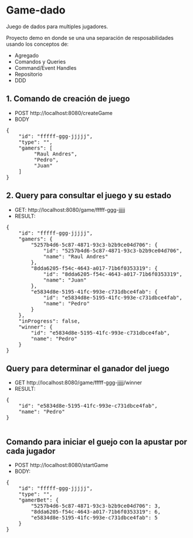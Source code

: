 # Game-dado
Juego de dados para multiples jugadores.

Proyecto demo en donde se una una separación de resposabilidades usando los conceptos de:
- Agregado
- Comandos y Queries
- Command/Event Handles
- Repositorio
- DDD 


## 1. Comando de creación de juego 
* POST http://localhost:8080/createGame
* BODY
<pre>
{
    "id": "fffff-ggg-jjjjj",
    "type": "",
    "gamers": [
         "Raul Andres",
         "Pedro",
         "Juan"
    ]
}
</pre>

## 2. Query para consultar el juego y su estado
* GET: http://localhost:8080/game/fffff-ggg-jjjjj
* RESULT:
<pre>
{
    "id": "fffff-ggg-jjjjj",
    "gamers": {
        "5257b4d6-5c87-4871-93c3-b2b9ce04d706": {
            "id": "5257b4d6-5c87-4871-93c3-b2b9ce04d706",
            "name": "Raul Andres"
        },
        "8dda6205-f54c-4643-a017-71b6f0353319": {
            "id": "8dda6205-f54c-4643-a017-71b6f0353319",
            "name": "Juan"
        },
        "e5834d8e-5195-41fc-993e-c731dbce4fab": {
            "id": "e5834d8e-5195-41fc-993e-c731dbce4fab",
            "name": "Pedro"
        }
    },
    "inProgress": false,
    "winner": {
        "id": "e5834d8e-5195-41fc-993e-c731dbce4fab",
        "name": "Pedro"
    }
}
</pre>

## Query para determinar el ganador del juego
* GET http://localhost:8080/game/fffff-ggg-jjjjj/winner
* RESULT:
<pre>
{
    "id": "e5834d8e-5195-41fc-993e-c731dbce4fab",
    "name": "Pedro"
}

</pre>

## Comando para iniciar el guejo con la apustar por cada jugador

* POST http://localhost:8080/startGame
* BODY:
<pre>
{
    "id": "fffff-ggg-jjjjj",
    "type": "",
    "gamerBet": {
        "5257b4d6-5c87-4871-93c3-b2b9ce04d706": 3,
        "8dda6205-f54c-4643-a017-71b6f0353319": 6,
        "e5834d8e-5195-41fc-993e-c731dbce4fab": 5
    }
}
</pre>

